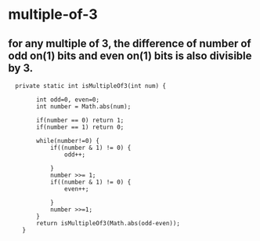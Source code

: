 # multiple-of-3
  
  ## for any multiple of 3, the difference of number of odd on(1) bits and even on(1) bits is also divisible by 3.

```
  private static int isMultipleOf3(int num) {
		
		int odd=0, even=0;
		int number = Math.abs(num);
		
		if(number == 0) return 1;
		if(number == 1) return 0;
		
		while(number!=0) {
			if((number & 1) != 0) {
				odd++;
				
			}
			number >>= 1;
			if((number & 1) != 0) {
				even++;
				
			}
			number >>=1;
		}
		return isMultipleOf3(Math.abs(odd-even));
	}

```
